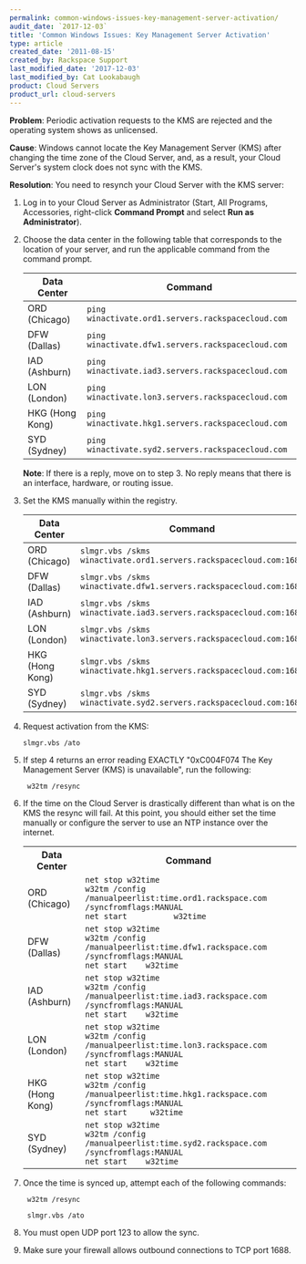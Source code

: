 ```yaml
---
permalink: common-windows-issues-key-management-server-activation/
audit_date: `2017-12-03`
title: 'Common Windows Issues: Key Management Server Activation'
type: article
created_date: '2011-08-15'
created_by: Rackspace Support
last_modified_date: '2017-12-03'
last_modified_by: Cat Lookabaugh
product: Cloud Servers
product_url: cloud-servers
---
```


**Problem**:  Periodic activation requests to the KMS are rejected and
the operating system shows as unlicensed.

**Cause**: Windows cannot locate the Key Management Server (KMS) after
changing the time zone of the Cloud Server, and, as a result, your Cloud Server's
system clock does not sync with the KMS.

**Resolution**: You need to resynch your Cloud Server with the KMS
server:

1. Log in to your Cloud Server as Administrator (Start, All Programs,
   Accessories, right-click **Command Prompt** and select **Run as
   Administrator**).

2. Choose the data center in the following table that corresponds to
   the location of your server, and run the applicable command from the
   command prompt.
   
   | Data Center      | Command                                            |
   |------------------|----------------------------------------------------|
   | ORD (Chicago)    | `ping winactivate.ord1.servers.rackspacecloud.com` |
   | DFW (Dallas)     | `ping winactivate.dfw1.servers.rackspacecloud.com` |
   | IAD (Ashburn)    | `ping winactivate.iad3.servers.rackspacecloud.com` |
   | LON (London)     | `ping winactivate.lon3.servers.rackspacecloud.com` |
   | HKG (Hong Kong)  | `ping winactivate.hkg1.servers.rackspacecloud.com` |
   | SYD (Sydney)     | `ping winactivate.syd2.servers.rackspacecloud.com` |
   
   **Note**: If there is a reply, move on to step 3.  No reply means that there
   is an interface, hardware, or routing issue.

3. Set the KMS manually within the registry.
   
   | Data Center     | Command                                                            |
   |-----------------|--------------------------------------------------------------------|
   | ORD (Chicago)   | `slmgr.vbs /skms winactivate.ord1.servers.rackspacecloud.com:1688` |
   | DFW (Dallas)    | `slmgr.vbs /skms winactivate.dfw1.servers.rackspacecloud.com:1688` |
   | IAD (Ashburn)   | `slmgr.vbs /skms winactivate.iad3.servers.rackspacecloud.com:1688` |
   | LON (London)    | `slmgr.vbs /skms winactivate.lon3.servers.rackspacecloud.com:1688` |
   | HKG (Hong Kong) | `slmgr.vbs /skms winactivate.hkg1.servers.rackspacecloud.com:1688` |
   | SYD (Sydney)    | `slmgr.vbs /skms winactivate.syd2.servers.rackspacecloud.com:1688` |

4. Request activation from the KMS:
    
       slmgr.vbs /ato

5. If step 4 returns an error reading EXACTLY "0xC004F074 The Key 
   Management Server (KMS) is unavailable", run the following:
   
        w32tm /resync
   
6. If the time on the Cloud Server is drastically different than
     what is on the KMS the resync will fail.  At this point, you should
     either set the time manually or configure the server to use an NTP
     instance over the internet.
     
     <table>
     <tr>
       <th>Data Center</th>
       <th>Command</th>
     </tr>
     <tr>
       <td>ORD (Chicago)</td>
       <td><code>net stop w32time<br>w32tm /config /manualpeerlist:time.ord1.rackspace.com /syncfromflags:MANUAL<br>net start          w32time</code></td>
     </tr>
     <tr>
       <td>DFW (Dallas)</td>
       <td><code>net stop w32time<br>w32tm /config /manualpeerlist:time.dfw1.rackspace.com /syncfromflags:MANUAL <br>net start    w32time</code></td>
     </tr>
     <tr>
       <td>IAD (Ashburn)</td>
       <td><code>net stop w32time<br>w32tm /config /manualpeerlist:time.iad3.rackspace.com /syncfromflags:MANUAL <br>net start    w32time</code></td>
     </tr>
     <tr>
       <td>LON (London)</td>
       <td><code>net stop w32time<br>w32tm /config /manualpeerlist:time.lon3.rackspace.com /syncfromflags:MANUAL <br>net start    w32time</code></td>
     </tr>
     <tr>
       <td>HKG (Hong Kong)</td>
       <td><code>net stop w32time<br>w32tm /config /manualpeerlist:time.hkg1.rackspace.com /syncfromflags:MANUAL <br>net start     w32time</code></td>
     </tr>
     <tr>
       <td>SYD (Sydney)</td>
       <td><code>net stop w32time<br>w32tm /config /manualpeerlist:time.syd2.rackspace.com /syncfromflags:MANUAL <br>net start    w32time</code></td>
     </tr>
     </table>
   
7. Once the time is synced up, attempt each of the following commands:
    
        w32tm /resync

        slmgr.vbs /ato

8. You must open UDP port 123 to allow the sync.

9. Make sure your firewall allows outbound connections to TCP port
   1688.
